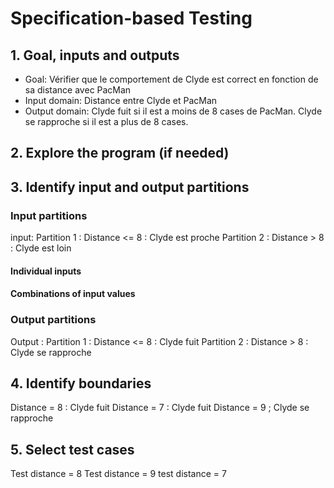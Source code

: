 # Specification-based Testing

## 1. Goal, inputs and outputs
- Goal: Vérifier que le comportement de Clyde est correct en fonction de sa distance avec PacMan
- Input domain: Distance entre Clyde et PacMan
- Output domain: Clyde fuit si il est a moins de 8 cases de PacMan. Clyde se rapproche si il est a plus de 8 cases.

## 2. Explore the program (if needed)

## 3. Identify input and output partitions

### Input partitions
input:
Partition 1 : Distance <= 8 : Clyde est proche
Partition 2 : Distance > 8 : Clyde est loin

#### Individual inputs

#### Combinations of input values

### Output partitions
Output :
Partition 1 : Distance <= 8 : Clyde fuit
Partition 2 : Distance > 8 : Clyde se rapproche

## 4. Identify boundaries
Distance = 8 : Clyde fuit
Distance = 7 : Clyde fuit
Distance = 9 ; Clyde se rapproche


## 5. Select test cases
Test distance = 8
Test distance = 9
test distance = 7